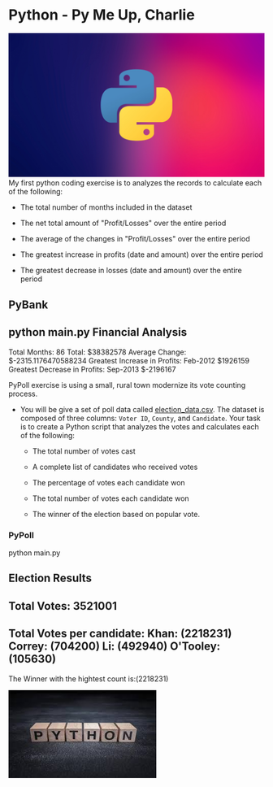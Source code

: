 # Python - Py Me Up, Charlie
![imageAlt](https://github.com/dsalisbury1141/Python-Challenge/blob/master/images/py1.jpg)
My first python coding exercise is to analyzes the records to calculate each of the following:

  * The total number of months included in the dataset

  * The net total amount of "Profit/Losses" over the entire period

  * The average of the changes in "Profit/Losses" over the entire period

  * The greatest increase in profits (date and amount) over the entire period

  * The greatest decrease in losses (date and amount) over the entire period

## PyBank
python main.py
Financial Analysis
 ----------------------------
Total Months: 86
Total: $38382578
Average  Change: $-2315.1176470588234
Greatest Increase in Profits: Feb-2012 $1926159
Greatest Decrease in Profits: Sep-2013 $-2196167


PyPoll exercise is using a small, rural town modernize its vote counting process.

* You will be give a set of poll data called [election_data.csv](PyPoll/Resources/election_data.csv). The dataset is composed of three columns: `Voter ID`, `County`, and `Candidate`. Your task is to create a Python script that analyzes the votes and calculates each of the following:

  * The total number of votes cast

  * A complete list of candidates who received votes

  * The percentage of votes each candidate won

  * The total number of votes each candidate won

  * The winner of the election based on popular vote.

### PyPoll
python main.py

Election Results
----------------------------
Total Votes: 3521001
----------------------------
Total Votes per candidate:
Khan:    (2218231)
Correy:  (704200)
Li:      (492940)
O'Tooley:(105630)
---------------------------------------
The Winner with the hightest count is:(2218231)

![imageAlt](https://github.com/dsalisbury1141/Python-Challenge/blob/master/images/py3.jpg)

